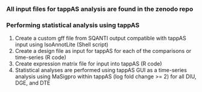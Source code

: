 ### All input files for tappAS analysis are found in the zenodo repo 

### Performing statistical analysis using tappAS
1. Create a custom gff file from SQANTI output compatible with tappAS input using IsoAnnotLite (Shell script)
2. Create a design file as input for tappAS for each of the comparisons or time-series (R code)
3. Create expression matrix file for input into tappAS (R code)
4. Statistical analyses are performed using tappAS GUI as a time-series analysis using MaSigpro within tappAS (log fold change >= 2) for all DIU, DGE, and DTE
